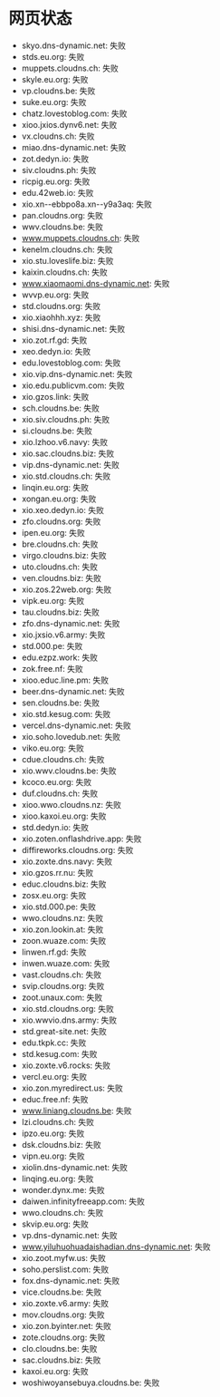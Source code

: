 # 网页状态
- skyo.dns-dynamic.net: 失败
- stds.eu.org: 失败
- muppets.cloudns.ch: 失败
- skyle.eu.org: 失败
- vp.cloudns.be: 失败
- suke.eu.org: 失败
- chatz.lovestoblog.com: 失败
- xioo.jxios.dynv6.net: 失败
- vx.cloudns.ch: 失败
- miao.dns-dynamic.net: 失败
- zot.dedyn.io: 失败
- siv.cloudns.ph: 失败
- ricpig.eu.org: 失败
- edu.42web.io: 失败
- xio.xn--ebbpo8a.xn--y9a3aq: 失败
- pan.cloudns.org: 失败
- wwv.cloudns.be: 失败
- www.muppets.cloudns.ch: 失败
- kenelm.cloudns.ch: 失败
- xio.stu.loveslife.biz: 失败
- kaixin.cloudns.ch: 失败
- www.xiaomaomi.dns-dynamic.net: 失败
- wvvp.eu.org: 失败
- std.cloudns.org: 失败
- xio.xiaohhh.xyz: 失败
- shisi.dns-dynamic.net: 失败
- xio.zot.rf.gd: 失败
- xeo.dedyn.io: 失败
- edu.lovestoblog.com: 失败
- xio.vip.dns-dynamic.net: 失败
- xio.edu.publicvm.com: 失败
- xio.gzos.link: 失败
- sch.cloudns.be: 失败
- xio.siv.cloudns.ph: 失败
- si.cloudns.be: 失败
- xio.lzhoo.v6.navy: 失败
- xio.sac.cloudns.biz: 失败
- vip.dns-dynamic.net: 失败
- xio.std.cloudns.ch: 失败
- linqin.eu.org: 失败
- xongan.eu.org: 失败
- xio.xeo.dedyn.io: 失败
- zfo.cloudns.org: 失败
- ipen.eu.org: 失败
- bre.cloudns.ch: 失败
- virgo.cloudns.biz: 失败
- uto.cloudns.ch: 失败
- ven.cloudns.biz: 失败
- xio.zos.22web.org: 失败
- vipk.eu.org: 失败
- tau.cloudns.biz: 失败
- zfo.dns-dynamic.net: 失败
- xio.jxsio.v6.army: 失败
- std.000.pe: 失败
- edu.ezpz.work: 失败
- zok.free.nf: 失败
- xioo.educ.line.pm: 失败
- beer.dns-dynamic.net: 失败
- sen.cloudns.be: 失败
- xio.std.kesug.com: 失败
- vercel.dns-dynamic.net: 失败
- xio.soho.lovedub.net: 失败
- viko.eu.org: 失败
- cdue.cloudns.ch: 失败
- xio.wwv.cloudns.be: 失败
- kcoco.eu.org: 失败
- duf.cloudns.ch: 失败
- xioo.wwo.cloudns.nz: 失败
- xioo.kaxoi.eu.org: 失败
- std.dedyn.io: 失败
- xio.zoten.onflashdrive.app: 失败
- diffireworks.cloudns.org: 失败
- xio.zoxte.dns.navy: 失败
- xio.gzos.rr.nu: 失败
- educ.cloudns.biz: 失败
- zosx.eu.org: 失败
- xio.std.000.pe: 失败
- wwo.cloudns.nz: 失败
- xio.zon.lookin.at: 失败
- zoon.wuaze.com: 失败
- linwen.rf.gd: 失败
- inwen.wuaze.com: 失败
- vast.cloudns.ch: 失败
- svip.cloudns.org: 失败
- zoot.unaux.com: 失败
- xio.std.cloudns.org: 失败
- xio.wwvio.dns.army: 失败
- std.great-site.net: 失败
- edu.tkpk.cc: 失败
- std.kesug.com: 失败
- xio.zoxte.v6.rocks: 失败
- vercl.eu.org: 失败
- xio.zon.myredirect.us: 失败
- educ.free.nf: 失败
- www.liniang.cloudns.be: 失败
- lzi.cloudns.ch: 失败
- ipzo.eu.org: 失败
- dsk.cloudns.biz: 失败
- vipn.eu.org: 失败
- xiolin.dns-dynamic.net: 失败
- linqing.eu.org: 失败
- wonder.dynx.me: 失败
- daiwen.infinityfreeapp.com: 失败
- wwo.cloudns.ch: 失败
- skvip.eu.org: 失败
- vp.dns-dynamic.net: 失败
- www.yiluhuohuadaishadian.dns-dynamic.net: 失败
- xio.zoot.myfw.us: 失败
- soho.perslist.com: 失败
- fox.dns-dynamic.net: 失败
- vice.cloudns.be: 失败
- xio.zoxte.v6.army: 失败
- mov.cloudns.org: 失败
- xio.zon.byinter.net: 失败
- zote.cloudns.org: 失败
- clo.cloudns.be: 失败
- sac.cloudns.biz: 失败
- kaxoi.eu.org: 失败
- woshiwoyansebuya.cloudns.be: 失败
